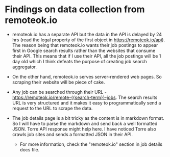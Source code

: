# Findings on data collection from remoteok.io

- remoteok.io has a separate API but the data in the API is delayed by 24 hrs (read the legal property of the first object in <https://remoteok.io/api>). The reason being that remoteok.io wants their job postings to appear first in Google search results rather than the websites that consume their API. This means that if I use their API, all the job postings will be 1 day old which I think defeats the purpose of creating job search aggregator.

- On the other hand, remoteok.io serves server-rendered web pages. So scraping their website will be piece of cake.

- Any job can be searched through their URL - <https://remoteok.io/remote-{{search-term}}-jobs>. The search results URL is very structured and it makes it easy to programmatically send a request to the URL to scrape the data.

- The job details page is a bit tricky as the content is in markdown format. So I will have to parse the markdown and send back a well formatted JSON. Torre API response might help here. I have noticed Torre also crawls job sites and sends a formatted JSON in their API.

    - For more information, check the "remoteok.io" section in job details docs file.
